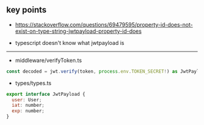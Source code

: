 ## key points

- https://stackoverflow.com/questions/69479595/property-id-does-not-exist-on-type-string-jwtpayload-property-id-does

- typescript doesn't know what jwtpayload is

---

- middleware/verifyToken.ts

```js
const decoded = jwt.verify(token, process.env.TOKEN_SECRET!) as JwtPayload;
```

- types/types.ts

```js
export interface JwtPayload {
  user: User;
  iat: number;
  exp: number;
}
```
